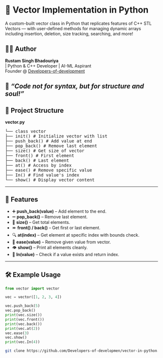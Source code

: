 # 🚀 Vector Implementation in Python

A custom-built vector class in Python that replicates features of C++ STL Vectors — with user-defined methods for managing dynamic arrays including insertion, deletion, size tracking, searching, and more!

## 👨‍💻 Author

**Rustam Singh Bhadouriya**  
| Python & C++ Developer | AI-ML Aspirant  
Founder @ [Developers-of-development](https://github.com/Developers-of-development)  

📌 *“Code not for syntax, but for structure and soul!”*
---

## 📂 Project Structure

**vector.py**
<pre>└── class vector
├── init() # Initialize vector with list
├── push_back() # Add value at end
├── pop_back() # Remove last element
├── size() # Get size of vector
├── front() # First element
├── back() # Last element
├── at() # Access by index
├── ease() # Remove specific value
├── In() # Find value's index
└── show() # Display vector content</pre>


---

## 🧠 Features

- ➕ **push_back(value)** – Add element to the end.
- ➖ **pop_back()** – Remove last element.
- 🔢 **size()** – Get total elements.
- ⏩ **front() / back()** – Get first or last element.
- 🔍 **at(index)** – Get element at specific index with bounds check.
- 🧽 **ease(value)** – Remove given value from vector.
- 👁 **show()** – Print all elements cleanly.
- 🔎 **In(value)** – Check if a value exists and return index.

---

## 🛠 Example Usage

```python
from vector import vector

vec = vector([1, 2, 3, 4])

vec.push_back(5)
vec.pop_back()
print(vec.size())
print(vec.front())
print(vec.back())
print(vec.at(2))
vec.ease(3)
vec.show()
print(vec.In(4))
```

```bash
git clone https://github.com/Developers-of-developmen/vector-in-python.git
```

